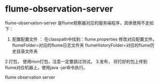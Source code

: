 flume-observation-server
========================



flume-observation-server 是flume观察器对应的服务端程序，具体使用不走如下：

1. 配置配置文件 ： 
        在classpath中找到：flume.properties 修改对应配置文件。
        flumeFolder=对应的flume日志文件夹
        flumeHistoryFolder=对应的flume历史目录文件夹
        
2.打包， 使用mvn打包，注意一定要跳过测试。
3.发布， 将打好的包上传到flume对应机器上，使用java -jar命令执行。


flume observation server
